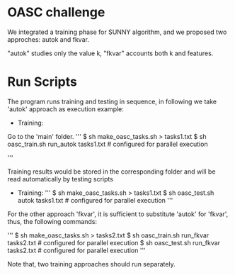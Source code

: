 OASC challenge
===

We integrated a training phase for SUNNY algorithm,
and we proposed two approches: autok and fkvar.

"autok" studies only the value k, "fkvar" accounts both k and features.

# Run Scripts

The program runs training and testing in sequence, in following we take 
'autok' approach as execution example:

- Training:

Go to the 'main' folder.
'''
 $ sh make_oasc_tasks.sh > tasks1.txt 
 $ sh oasc_train.sh run_autok tasks1.txt # configured for parallel execution

'''

Training results would be stored in the corresponding folder and will be read automatically
by testing scripts

- Training:
'''
 $ sh make_oasc_tasks.sh > tasks1.txt 
 $ sh oasc_test.sh autok tasks1.txt # configured for parallel execution
'''

For the other approach 'fkvar', it is sufficient to substitute 'autok' for 'fkvar', thus,
the following commands:

'''
 $ sh make_oasc_tasks.sh > tasks2.txt 
 $ sh oasc_train.sh run_fkvar tasks2.txt # configured for parallel execution
 $ sh oasc_test.sh run_fkvar tasks2.txt # configured for parallel execution
'''

Note that, two training approaches should run separately.